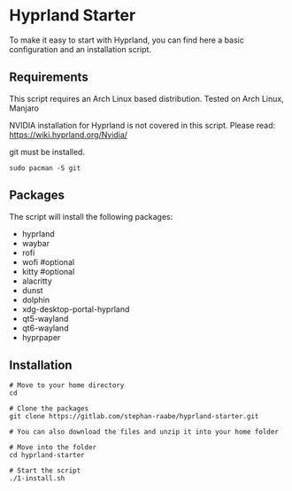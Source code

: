 # Hyprland Starter

To make it easy to start with Hyprland, you can find here a basic configuration and an installation script.

## Requirements

This script requires an Arch Linux based distribution. Tested on Arch Linux, Manjaro 

NVIDIA installation for Hyprland is not covered in this script. Please read: https://wiki.hyprland.org/Nvidia/

git must be installed.
```
sudo pacman -S git
```


## Packages

The script will install the following packages:

- hyprland 
- waybar 
- rofi 
- wofi #optional
- kitty #optional
- alacritty 
- dunst 
- dolphin 
- xdg-desktop-portal-hyprland 
- qt5-wayland 
- qt6-wayland 
- hyprpaper

## Installation

```
# Move to your home directory
cd

# Clone the packages
git clone https://gitlab.com/stephan-raabe/hyprland-starter.git

# You can also download the files and unzip it into your home folder

# Move into the folder
cd hyprland-starter

# Start the script
./1-install.sh
```
